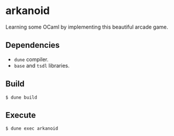 # arkanoid

Learning some OCaml by implementing this beautiful arcade game.

## Dependencies

- `dune` compiler.
- `base` and `tsdl` libraries.

## Build

```shell
$ dune build
```

## Execute

```shell
$ dune exec arkanoid
```
